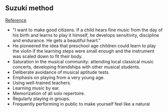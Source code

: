 ## Suzuki method
[Reference](https://en.m.wikipedia.org/wiki/Suzuki_method)

- "I want to make good citizens. If a child hears fine music from the day of his birth and learns to play it himself, he develops sensitivity, discipline and endurance. He gets a beautiful heart."
- He pioneered the idea that preschool age children could learn to play the violin if the learning steps were small enough and the instrument was scaled down to fit their body.
- Saturation in the musical community: attending local classical music concerts, developing friendships with other musical students.
- Deliberate avoidance of musical aptitude tests.
- Emphasis on playing from a very young age.
- Using well-trained teachers.
- Learning music by ear.
- Memorization of all solo repertoire.
- Regularly playing in groups.
- Frequently performing in public to make yourself feel like a natural
